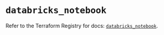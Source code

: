 # `databricks_notebook`

Refer to the Terraform Registry for docs: [`databricks_notebook`](https://registry.terraform.io/providers/databricks/databricks/1.49.0/docs/resources/notebook).
